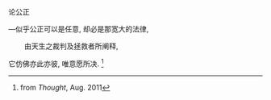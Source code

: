 论公正

—似乎公正可以是任意, 却必是那宽大的法律,

&nbsp;&nbsp;&nbsp;&nbsp;&nbsp;&nbsp;&nbsp;&nbsp;由天生之裁判及拯救者所阐释,

它仿佛亦此亦彼, 唯意愿所决. [^1]

[^1]: from _Thought_, Aug. 2011
